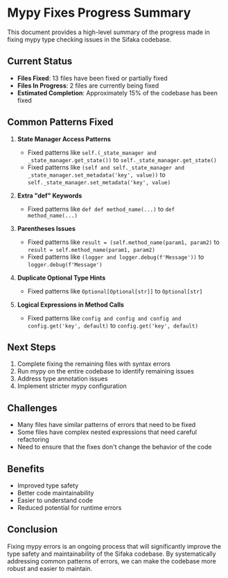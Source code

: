 # Mypy Fixes Progress Summary

This document provides a high-level summary of the progress made in fixing mypy type checking issues in the Sifaka codebase.

## Current Status

- **Files Fixed**: 13 files have been fixed or partially fixed
- **Files In Progress**: 2 files are currently being fixed
- **Estimated Completion**: Approximately 15% of the codebase has been fixed

## Common Patterns Fixed

1. **State Manager Access Patterns**
   - Fixed patterns like `self.(_state_manager and _state_manager.get_state())` to `self._state_manager.get_state()`
   - Fixed patterns like `(self and self._state_manager and _state_manager.set_metadata('key', value))` to `self._state_manager.set_metadata('key', value)`

2. **Extra "def" Keywords**
   - Fixed patterns like `def def method_name(...)` to `def method_name(...)`

3. **Parentheses Issues**
   - Fixed patterns like `result = (self.method_name(param1, param2)` to `result = self.method_name(param1, param2)`
   - Fixed patterns like `(logger and logger.debug(f'Message'))` to `logger.debug(f'Message')`

4. **Duplicate Optional Type Hints**
   - Fixed patterns like `Optional[Optional[str]]` to `Optional[str]`

5. **Logical Expressions in Method Calls**
   - Fixed patterns like `config and config and config and config.get('key', default)` to `config.get('key', default)`

## Next Steps

1. Complete fixing the remaining files with syntax errors
2. Run mypy on the entire codebase to identify remaining issues
3. Address type annotation issues
4. Implement stricter mypy configuration

## Challenges

- Many files have similar patterns of errors that need to be fixed
- Some files have complex nested expressions that need careful refactoring
- Need to ensure that the fixes don't change the behavior of the code

## Benefits

- Improved type safety
- Better code maintainability
- Easier to understand code
- Reduced potential for runtime errors

## Conclusion

Fixing mypy errors is an ongoing process that will significantly improve the type safety and maintainability of the Sifaka codebase. By systematically addressing common patterns of errors, we can make the codebase more robust and easier to maintain.
